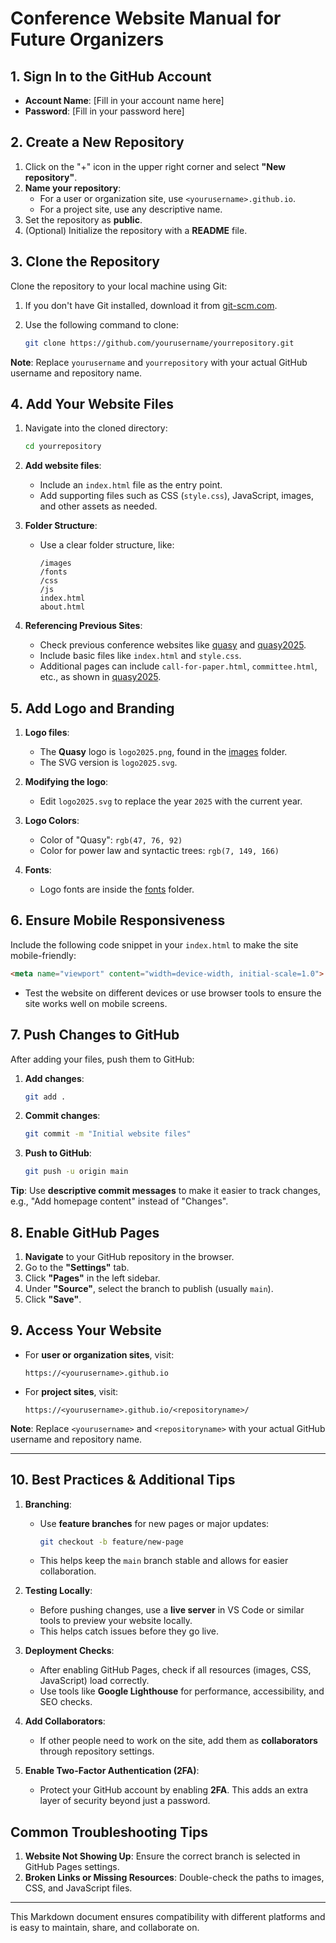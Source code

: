 # Conference Website Manual for Future Organizers

## 1. Sign In to the GitHub Account
- **Account Name**: [Fill in your account name here]
- **Password**: [Fill in your password here]


## 2. Create a New Repository
1. Click on the "+" icon in the upper right corner and select **"New repository"**.
2. **Name your repository**:
   - For a user or organization site, use `<yourusername>.github.io`.
   - For a project site, use any descriptive name.
3. Set the repository as **public**.
4. (Optional) Initialize the repository with a **README** file.

## 3. Clone the Repository
Clone the repository to your local machine using Git:

1. If you don't have Git installed, download it from [git-scm.com](https://git-scm.com).
2. Use the following command to clone:

    ```bash
    git clone https://github.com/yourusername/yourrepository.git
    ```

**Note**: Replace `yourusername` and `yourrepository` with your actual GitHub username and repository name.

## 4. Add Your Website Files
1. Navigate into the cloned directory:

    ```bash
    cd yourrepository
    ```

2. **Add website files**:
   - Include an `index.html` file as the entry point.
   - Add supporting files such as CSS (`style.css`), JavaScript, images, and other assets as needed.

3. **Folder Structure**:
   - Use a clear folder structure, like:
     ```
     /images
     /fonts
     /css
     /js
     index.html
     about.html
     ```

4. **Referencing Previous Sites**:
   - Check previous conference websites like [quasy](https://github.com/quansyntax/quasy) and [quasy2025](https://github.com/quansyntax/quasy2025).
   - Include basic files like `index.html` and `style.css`.
   - Additional pages can include `call-for-paper.html`, `committee.html`, etc., as shown in [quasy2025](https://github.com/quansyntax/quasy2025).

## 5. Add Logo and Branding
1. **Logo files**:
   - The **Quasy** logo is `logo2025.png`, found in the [images](https://github.com/quansyntax/quasy2025) folder.
   - The SVG version is `logo2025.svg`.

2. **Modifying the logo**:
   - Edit `logo2025.svg` to replace the year `2025` with the current year.

3. **Logo Colors**:
   - Color of "Quasy": `rgb(47, 76, 92)`
   - Color for power law and syntactic trees: `rgb(7, 149, 166)`

4. **Fonts**:
   - Logo fonts are inside the [fonts](https://github.com/quansyntax/quasy2025/tree/main/images/fonts) folder.

## 6. Ensure Mobile Responsiveness
Include the following code snippet in your `index.html` to make the site mobile-friendly:

```html
<meta name="viewport" content="width=device-width, initial-scale=1.0">
```

- Test the website on different devices or use browser tools to ensure the site works well on mobile screens.

## 7. Push Changes to GitHub
After adding your files, push them to GitHub:

1. **Add changes**:

    ```bash
    git add .
    ```

2. **Commit changes**:

    ```bash
    git commit -m "Initial website files"
    ```

3. **Push to GitHub**:

    ```bash
    git push -u origin main
    ```

**Tip**: Use **descriptive commit messages** to make it easier to track changes, e.g., "Add homepage content" instead of "Changes".

## 8. Enable GitHub Pages
1. **Navigate** to your GitHub repository in the browser.
2. Go to the **"Settings"** tab.
3. Click **"Pages"** in the left sidebar.
4. Under **"Source"**, select the branch to publish (usually `main`).
5. Click **"Save"**.

## 9. Access Your Website
- For **user or organization sites**, visit:

  ```
  https://<yourusername>.github.io
  ```

- For **project sites**, visit:

  ```
  https://<yourusername>.github.io/<repositoryname>/
  ```

**Note**: Replace `<yourusername>` and `<repositoryname>` with your actual GitHub username and repository name.

---

## 10. Best Practices & Additional Tips
1. **Branching**:
   - Use **feature branches** for new pages or major updates:
     ```bash
     git checkout -b feature/new-page
     ```
   - This helps keep the `main` branch stable and allows for easier collaboration.

2. **Testing Locally**:
   - Before pushing changes, use a **live server** in VS Code or similar tools to preview your website locally.
   - This helps catch issues before they go live.

3. **Deployment Checks**:
   - After enabling GitHub Pages, check if all resources (images, CSS, JavaScript) load correctly.
   - Use tools like **Google Lighthouse** for performance, accessibility, and SEO checks.

4. **Add Collaborators**:
   - If other people need to work on the site, add them as **collaborators** through repository settings.

5. **Enable Two-Factor Authentication (2FA)**:
   - Protect your GitHub account by enabling **2FA**. This adds an extra layer of security beyond just a password.

## Common Troubleshooting Tips
1. **Website Not Showing Up**: Ensure the correct branch is selected in GitHub Pages settings.
2. **Broken Links or Missing Resources**: Double-check the paths to images, CSS, and JavaScript files.

---

This Markdown document ensures compatibility with different platforms and is easy to maintain, share, and collaborate on.
